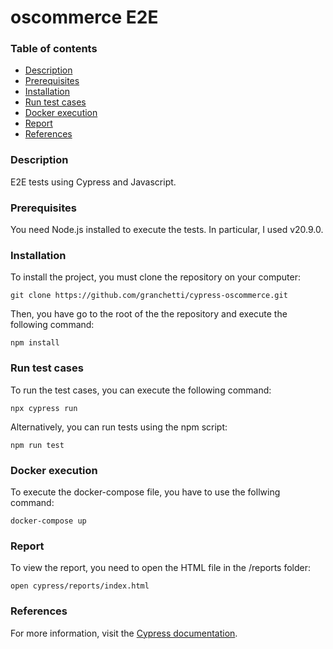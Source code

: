 # oscommerce E2E


### Table of contents

- [Description](#description)
- [Prerequisites](#prerequisites)
- [Installation](#installation)
- [Run test cases](#run-test-cases)
- [Docker execution](#docker-execution)
- [Report](#report)
- [References](#references)



### Description

E2E tests using Cypress and Javascript.


### Prerequisites

You need Node.js installed to execute the tests. In particular, I used v20.9.0.


### Installation

To install the project, you must clone the repository on your computer:

``` 
git clone https://github.com/granchetti/cypress-oscommerce.git
```
Then, you have go to the root of the the repository and execute the following command:
```
npm install
```  


### Run test cases 

To run the test cases, you can execute the following command:

```
npx cypress run
```
Alternatively, you can run tests using the npm script:

```
npm run test
```


### Docker execution

To execute the docker-compose file, you have to use the follwing command:

``` 
docker-compose up
```


### Report

To view the report, you need to open the HTML file in the /reports folder:

``` 
open cypress/reports/index.html
```

### References

For more information, visit the [Cypress documentation](https://www.cypress.io/docs).
